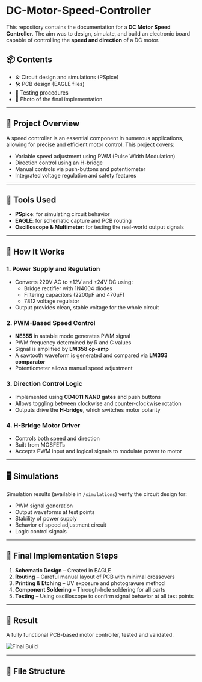 # DC-Motor-Speed-Controller

This repository contains the documentation for a **DC Motor Speed Controller**. The aim was to design, simulate, and build an electronic board capable of controlling the **speed and direction** of a DC motor.

## 📦 Contents

- ⚙️ Circuit design and simulations (PSpice)
- 🛠️ PCB design (EAGLE files)
- 🧪 Testing procedures
- 📸 Photo of the final implementation

---

## 🚀 Project Overview

A speed controller is an essential component in numerous applications, allowing for precise and efficient motor control. This project covers:

- Variable speed adjustment using PWM (Pulse Width Modulation)
- Direction control using an H-bridge
- Manual controls via push-buttons and potentiometer
- Integrated voltage regulation and safety features

---

## 🧰 Tools Used

- **PSpice**: for simulating circuit behavior
- **EAGLE**: for schematic capture and PCB routing
- **Oscilloscope & Multimeter**: for testing the real-world output signals

---

## 🔧 How It Works

### 1. Power Supply and Regulation

- Converts 220V AC to +12V and +24V DC using:
  - Bridge rectifier with 1N4004 diodes
  - Filtering capacitors (2200µF and 470µF)
  - 7812 voltage regulator
- Output provides clean, stable voltage for the whole circuit

### 2. PWM-Based Speed Control

- **NE555** in astable mode generates PWM signal
- PWM frequency determined by R and C values
- Signal is amplified by **LM358 op-amp**
- A sawtooth waveform is generated and compared via **LM393 comparator**
- Potentiometer allows manual speed adjustment

### 3. Direction Control Logic

- Implemented using **CD4011 NAND gates** and push buttons
- Allows toggling between clockwise and counter-clockwise rotation
- Outputs drive the **H-bridge**, which switches motor polarity

### 4. H-Bridge Motor Driver

- Controls both speed and direction
- Built from MOSFETs
- Accepts PWM input and logical signals to modulate power to motor

---

## 🖥️ Simulations

Simulation results (available in `/simulations`) verify the circuit design for:

- PWM signal generation
- Output waveforms at test points
- Stability of power supply
- Behavior of speed adjustment circuit
- Logic control signals

---

## 🧪 Final Implementation Steps

1. **Schematic Design** – Created in EAGLE
2. **Routing** – Careful manual layout of PCB with minimal crossovers
3. **Printing & Etching** – UV exposure and photogravure method
4. **Component Soldering** – Through-hole soldering for all parts
5. **Testing** – Using oscilloscope to confirm signal behavior at all test points

---

## 📸 Result

A fully functional PCB-based motor controller, tested and validated.

![Final Build](./photos/final_result.jpg) <!-- Replace with your actual photo path -->

---

## 📁 File Structure

